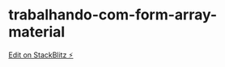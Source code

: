 # trabalhando-com-form-array-material

[Edit on StackBlitz ⚡️](https://stackblitz.com/edit/trabalhando-com-form-array-material)